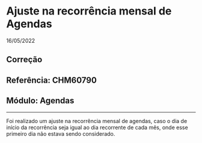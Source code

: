 # Ajuste na recorrência mensal de Agendas
16/05/2022
## Correção
## Referência: CHM60790
## Módulo: Agendas
***

Foi realizado um ajuste na recorrência mensal de agendas, caso o dia de início da recorrência seja igual ao dia recorrente de cada mês, onde esse primeiro dia não estava sendo considerado.
